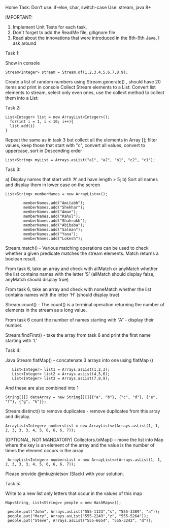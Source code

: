 Home Task:
Don’t use: if-else, char, switch-case
Use: stream, java 8+

IMPORTANT:
1. Implement Unit Tests for each task.
2. Don't forget to add the ReadMe file, gitignore file
3. Read about the innovations that were introduced in the 8th-9th Java, I ask around


Task 1:

Show in console 

    Stream<Integer> stream = Stream.of(1,2,3,4,5,6,7,8,9);

Create a list of random numbers using Stream.generate() , should have 20 items and print in console
Collect Stream elements to a List:  Convert list elements to stream, select only even ones, use the collect method to collect them into a List:

Task 2:

    List<Integer> list = new ArrayList<Integer>();
      for(int i = 1, i < 10; i++){
      list.add(i)
    }

Repeat the same as in task 3 but collect all the elements in Array [];
filter values, keep those that start with "c", convert all values, convert to uppercase, sort in Descending order

    List<String> myList = Arrays.asList("a1", "a2", "b1", "c2", "c1");



Task 3:

a) Display names that start with ‘A’ and have length > 5;
b) Sort all names and display them in lower case on the screen

    List<String> memberNames = new ArrayList<>();

            memberNames.add("Amitabh");
            memberNames.add("Shekhar");
            memberNames.add("Aman");
            memberNames.add("Rahul");
            memberNames.add("Shahrukh");
            memberNames.add("Abibaba");
            memberNames.add("Salman");
            memberNames.add("Yana");
            memberNames.add("Lokesh");

Stream.match() - Various matching operations can be used to check whether a given predicate matches the stream elements. Match returns a boolean result.

From task 6, take an array and check with allMatch or anyMatch whether the list contains names with the letter ‘S’ (allMatch should display false, anyMatch should display true)

From task 6, take an array and check with noneMatch whether the list contains names with the letter ‘H’ (should display true)

Stream.count() - The count() is a terminal operation returning the number of elements in the stream as a long value.

From task 6 count the number of names starting with “A” - display their number.

Stream.findFirst() - take the array from task 6 and print the first name starting with ‘L’

Task 4:

Java Stream flatMap() - concatenate 3 arrays into one using flatMap ()

       List<Integer> list1 = Arrays.asList(1,2,3);
       List<Integer> list2 = Arrays.asList(4,5,6);
       List<Integer> list3 = Arrays.asList(7,8,9);


And these are also combined into 1 

    String[][] dataArray = new String[][]{{"a", "b"}, {"c", "d"}, {"e", "f"}, {"g", "h"}};

Stream.distinct() to remove duplicates - remove duplicates from this array and display.

    ArrayList<Integer> numbersList = new ArrayList<>(Arrays.asList(1, 1, 2, 3, 3, 3, 4, 5, 6, 6, 6, 7));

(OPTIONAL, NOT MANDATORY) Collectors.toMap() - move the list into Map where the key is an element of the array and the value is the number of times the element occurs in the array
     
     ArrayList<Integer> numbersList = new ArrayList<>(Arrays.asList(1, 1, 2, 3, 3, 3, 4, 5, 6, 6, 6, 7));


Please provide @mkuznietsov (Slack) with your solution.


Task 5:

 Write to a new list only letters that occur in the values of this map
 
    Map<String, List<String>> people = new HashMap<>();

     people.put("John", Arrays.asList("555-1123","s", "555-3389", "a"));
     people.put("Mary", Arrays.asList("555-2243","z", "555-5264"));
     people.put("Steve", Arrays.asList("555-6654", "555-3242", "d"));
   
